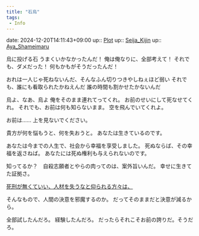 ```yaml
---
title: "石烏"
tags:
 - Info
---
```


date: 2024-12-20T14:11:43+09:00
up:: [Plot](Bar/Novel/Chaos/Plot.md)
up:: [Seija_Kijin](Bar/Novel/Touhou_Project/Seija_Kijin.md)
up:: [Aya_Shameimaru](Bar/Novel/Touhou_Project/Aya_Shameimaru.md)

烏に投げる石
うまくいかなかったんだ！
俺は俺なりに、全部考えて！
それでも、ダメだった！
何もかもがそうだったんだ！

おれは一人じゃ死ねないんだ、そんなふん切りつきやしねぇほど弱い
それでも、誰にも看取られたかねえんだ
誰の時間も割かせたかないんだ

烏よ、なあ、烏よ
俺をそのまま連れてってくれ。
お前のせいにして死なせてくれ。
それでも、お前は何も知らないまま。
空を飛んでいてくれよ。


お前は……
上を見ないでください。

貴方が何を悩もうと、何を失おうと。
あなたは生きているのです。

あなたは今までの人生で、社会から幸福を享受しました。
死ぬならば、その幸福を返さねば。
あなたには死ぬ権利も与えられないのです。

知ってるか？　自殺志願者とやらの肉ってのは、案外旨いんだ。
幸せに生きてた証拠さ。

[死刑が無くていい、人材を失うなと仰られる方々は、](死刑が無くていい、人材を失うなと仰られる方々は、.md)

そんなもので、人間の決意を邪魔するのか。
だってそのままだと決意が減るから。


全部試したんだろ。
経験したんだろ。
だったらそれこそお前の誇りだ。そうだろ。